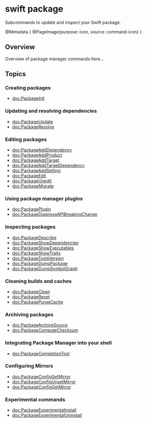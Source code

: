# swift package

Subcommands to update and inspect your Swift package.

@Metadata {
    @PageImage(purpose: icon, source: command-icon)
}

## Overview

Overview of package manager commands here...

<!-- reference content for the CLI commands `swift package ...` -->

## Topics 

### Creating packages
- <doc:PackageInit>

### Updating and resolving dependencies
- <doc:PackageUpdate>
- <doc:PackageResolve>

### Editing packages
- <doc:PackageAddDependency>
- <doc:PackageAddProduct>
- <doc:PackageAddTarget>
- <doc:PackageAddTargetDependency>
- <doc:PackageAddSetting>
- <doc:PackageEdit>
- <doc:PackageUnedit>
- <doc:PackageMigrate>

### Using package manager plugins
- <doc:PackagePlugin>
- <doc:PackageDiagnoseAPIBreakingChange>
<!-- ref to swift-format -->
<!-- ref to swift-docc-plugin -->

### Inspecting packages
- <doc:PackageDescribe>
- <doc:PackageShowDependencies>
- <doc:PackageShowExecutables>
- <doc:PackageShowTraits>
- <doc:PackageToolsVersion>
- <doc:PackageDumpPackage>
- <doc:PackageDumpSymbolGraph>

### Cleaning builds and caches
- <doc:PackageClean>
- <doc:PackageReset>
- <doc:PackagePurgeCache>

### Archiving packages
- <doc:PackageArchiveSource>
- <doc:PackageComputeChecksum>

### Integrating Package Manager into your shell
- <doc:PackageCompletionTool>

### Configuring Mirrors
- <doc:PackageConfigSetMirror>
- <doc:PackageConfigUnsetMirror>
- <doc:PackageConfigGetMirror>

### Experimental commands

- <doc:PackageExperimentalInstall>
- <doc:PackageExperimentalUninstall>

